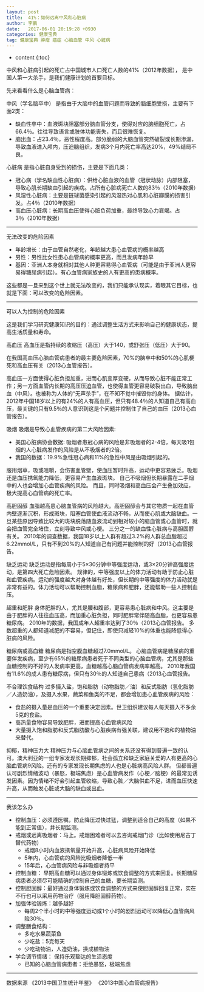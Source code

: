 ```yaml
---
layout: post
title:  41%：如何远离中风和心脏病
author: 李鹏
date:   2017-06-01 20:19:28 +0930
categories: 健康宝典
tag: 健康宝典 肿瘤 癌症 心脑血管 中风 心脏病
---
```


* content
{:toc}


中风和心脏病引起的死亡占中国城市人口死亡人数的41%（2012年数据）， 是中国人第一大杀手，是我们健康计划的首要目标。

先来看看什么是心脑血管病：

中风（学名脑卒中）
是指由于大脑中的血管问题而导致的脑细胞受损，主要有下面2类：
* 缺血性卒中：血液斑块阻塞部分脑血管分支，使得对应的脑细胞死亡，占66.4％。往往导致语言或肢体功能丧失，而且很难恢复。
* 脑出血：占23.4％，恶性程度高。部分脆弱的大脑血管突然破裂或长期渗漏，导致血液进入颅内，压迫脑组织，发病3个月内死亡率高达20%，49%结局不良。

心脏病
是指心脏自身受到的损伤，主要是下面几类：
* 冠心病（学名缺血性心脏病）：供给心脏血液的血管（冠状动脉）内部阻塞，导致心肌长期缺血引起的疾病。占所有心脏病死亡人数的83％（2010年数据）
* 风湿性心脏病：主要是链球菌感染引起的风湿热对心肌和心脏瓣膜的损害引发。占4％（2010年数据）
* 高血压心脏病：长期高血压使得心脏负荷加重，最终导致心力衰竭。占3％（2010年数据）

---
无法改变的危险因素

* 年龄增长：由于血管自然老化，年龄越大患心血管病的概率越高
* 男性：男性比女性患心血管病的概率更高，而且发病年龄早
* 基因：亚洲人本身就相对其他人种更容易得心血管病（可能是由于亚洲人更容易得糖尿病引起）。有心血管病家族史的人有更高的患病概率。

这些都是一旦来到这个世上就无法改变的，我们只能承认现实，着眼其它目标，也就是下面：可以改变的危险因素。

---
可以人为控制的危险因素

这是我们学习研究健康知识的目的：通过调整生活方式来影响自己的健康状态，提高生活质量和寿命。

高血压
高血压是指持续的收缩压（高压）大于140，或舒张压（低压）大于90。

在我国高血压心脑血管病患者的最主要危险因素，70%的脑卒中和50%的心肌梗死和高血压有关（2013心血管报告）。

高血压一方面使得心脏负担加重，进而心肌变厚变硬，从而导致心脏不能正常工作；另一方面血管内长期的高压压迫血管，也使得血管更容易破裂出血，导致脑出血（中风）。也被称为人体的“无声杀手”，在不知不觉中摧毁你的身体。
据估计，2012年中国18岁以上的有24%的人有高血压，但只有48.4％的人知道自己有高血压，最关键的只有9.5％的人意识到这是个问题并控制住了自己的血压（2013心血管报告）。

吸烟
吸烟是导致心血管疾病的第二大风险因素:
* 美国心脏病协会数据: 吸烟者患冠心病的风险是非吸烟者的2-4倍，每天吸1包烟的人心脏病发作的风险是从不吸烟者的2倍。
* 我国的数据：19.9%急性冠心病和11%的急性中风是由吸烟引起的。

服用烟草，吸或咀嚼，会伤害血管壁，使血压暂时升高，运动中更容易疲乏。吸烟还是血压携氧能力降低，更容易产生血液斑块。
自己不吸烟但长期暴露在二手烟中的人也会增加心血管疾病的风险。
而且，同时吸烟和高血压会产生叠加效应，极大提高心血管病的死亡率。

高胆固醇
血脂越高患心脑血管病的风险越大。高胆固醇会与其它物质一起在血管内壁逐渐沉积，形成斑块，阻塞血管使血液流动不畅，从而使心肌或大脑缺血。一旦某些原因导致比较大的斑块脱落随血液流动到相对较小的脑血管或心血管时，就会把血管完全堵住，立刻导致中风或心梗。
三分之一的缺血性心脏病与高胆固醇有关。
2010年的调查数据，我国18岁以上人群有超过3.2%的人群总血脂超过6.22mmol/L，只有不到20%的人知道自己有问题并能控制的好（2013心血管报告。

缺乏运动
缺乏运动是指每周小于5×30分钟中等强度运动，或3×20分钟高强度运动，是第四大死亡危险因素。
规律的，中等强度以上的体力活动有助于防止心脏和血管疾病。运动的强度越大对身体越有好处，但长期的中等强度的体力活动就是非常有益的。体力活动可以帮助控制血脂，糖尿病和肥胖，还能帮助一些人控制血压。

超重和肥胖
身体肥胖的人，尤其是腰和腹部，更容易患心脏病和中风。这主要是由于肥胖的人往往血压高，而加重心脏负担，同时肥胖常伴随高血脂，也更容易患糖尿病。
2010年的数据，我国成年人超重率达到了30％（2013心血管报告。
多数超重的人都知道减肥的不容易，但记住，即使只减轻10%的体重也能降低得心脏病的风险。

糖尿病或高血糖
糖尿病是指空腹血糖超过7.0mmol/L。
心脑血管病是糖尿病的重要伴发疾病，至少有65%的糖尿病患者死于不同类型的心脑血管病，尤其是那些血糖控制的不好的人发病率更高，血糖越高心脑血管病发病率越高。
2010年我国有11.6%的成人患有糖尿病，但只有30％的人知道自己患病（2013心血管报告。

不合理饮食结构
过多摄入盐，饱和脂肪（动物脂肪／油）和反式脂肪（氢化脂肪／人造奶油），及摄入水果，蔬菜和鱼类的不足，都会增加患心血管疾病的风险：
* 食盐的摄入量是血压的一个重要决定因素。世卫组织建议每人每天摄入不多余5克的食盐。
* 高热量食物容易导致肥胖，进而提高心血管病风险
* 大量摄入饱和脂肪和反式脂肪酸与心脏疾病有强关联，建议用不饱和的植物油来替代。

抑郁，精神压力大
精神压力与心脑血管病之间的关系还没有得到普遍一致的认可。澳大利亚的一组专家发现长期抑郁，社会孤立和缺乏家庭关爱的人有更高的心脑血管病9风险。还有的专家发现长期焦虑的人也是心脏病高风险人群。
但都普遍认可剧烈情绪波动（暴怒，极端焦虑）是心血管病发作（心梗／脑梗）的最常见诱发因素。因为情绪不好会引起血管收缩，导致心脏／大脑供血不足，进而血压快速升高，从而触发心脏或大脑的缺血或出血。

---
我该怎么办

* 控制血压：必须遵医嘱，防止降压过快过猛，调整到适合自己的高度（如果不能到正常值），并长期监测。
* 戒烟或远离吸烟者：马上。戒烟困难者可以去咨询戒烟门诊（比如使用尼古丁替代药物）
  * 戒烟8小时内血液携氧量开始升高，心脏病风险开始降低
  * 5年内，心血管病的风险比吸烟者降低一半
  * 15年后，心血管病风险与非吸烟者持平
* 控制血糖： 早期高血糖可以通过身体锻炼或饮食调整的方式来回复。长期糖尿病患者必须尽可能精确的控制自己的血糖，要长期监测。
* 控制胆固醇：最好通过身体锻炼或饮食调整的方式来使胆固醇回复正常，实在不行也可以采用药物治疗（服用降胆固醇药物）。
* 加强体验锻炼：越多越好
  * 每周2个半小时的中等强度运动或1个小时的剧烈运动可以降低心血管病风险30％。
* 调整膳食结构：
  * 多吃水果蔬菜鱼
  * 少吃盐：5克每天
  * 少吃动物油，人造奶油，换成植物油
* 学会调节情绪： 保持乐观豁达的生活态度
  * 已知的心脑血管病患者：拒绝暴怒，极端焦虑

---
数据来源
《2013中国卫生统计年鉴》
《2013中国心血管病报告》